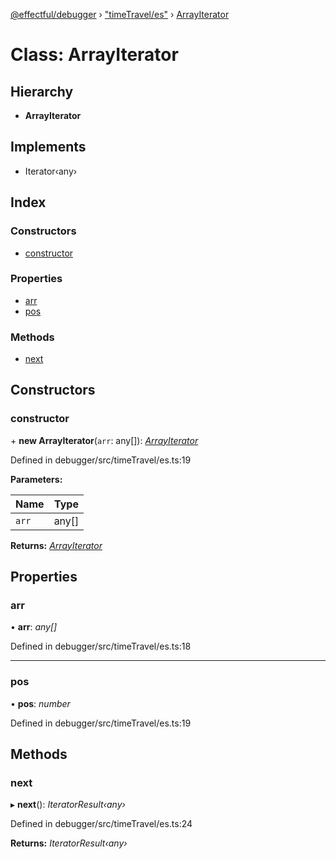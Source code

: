 [@effectful/debugger](../README.md) › ["timeTravel/es"](../modules/_timetravel_es_.md) › [ArrayIterator](_timetravel_es_.arrayiterator.md)

# Class: ArrayIterator

## Hierarchy

* **ArrayIterator**

## Implements

* Iterator‹any›

## Index

### Constructors

* [constructor](_timetravel_es_.arrayiterator.md#constructor)

### Properties

* [arr](_timetravel_es_.arrayiterator.md#arr)
* [pos](_timetravel_es_.arrayiterator.md#pos)

### Methods

* [next](_timetravel_es_.arrayiterator.md#next)

## Constructors

###  constructor

\+ **new ArrayIterator**(`arr`: any[]): *[ArrayIterator](_timetravel_es_.arrayiterator.md)*

Defined in debugger/src/timeTravel/es.ts:19

**Parameters:**

Name | Type |
------ | ------ |
`arr` | any[] |

**Returns:** *[ArrayIterator](_timetravel_es_.arrayiterator.md)*

## Properties

###  arr

• **arr**: *any[]*

Defined in debugger/src/timeTravel/es.ts:18

___

###  pos

• **pos**: *number*

Defined in debugger/src/timeTravel/es.ts:19

## Methods

###  next

▸ **next**(): *IteratorResult‹any›*

Defined in debugger/src/timeTravel/es.ts:24

**Returns:** *IteratorResult‹any›*
